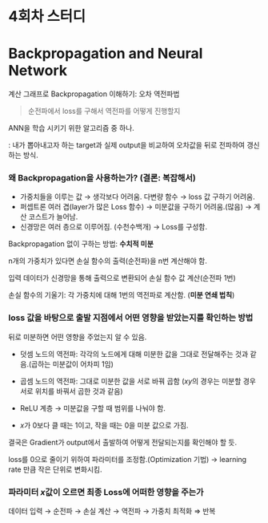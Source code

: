 # 4회차 스터디

# Backpropagation and Neural Network

계산 그래프로 Backpropagation 이해하기: 오차 역전파법

> 순전파에서 loss를 구해서 역전파를 어떻게 진행할지

ANN을 학습 시키기 위한 알고리즘 중 하나.

: 내가 뽑아내고자 하는 target과 실제 output을 비교하여 오차값을 뒤로 전파하여 갱신하는 방식.

### 왜 Backpropagation을 사용하는가? **(결론: 복잡해서)**

- 가중치들을 이루는 값 → 생각보다 어려움. 다변량 함수 → loss 값 구하기 어려움.
- 퍼셉트론 여러 겹(layer가 많은 Loss 함수) → 미분값을 구하기 어려움.(많음) → 계산 코스트가 늘어남.
- 신경망은 여러 층으로 이루어짐. (수천수백개) → Loss를 구성함.

Backpropagation 없이 구하는 방법: **수치적 미분**

n개의 가중치가 있다면 손실 함수의 출력(순전파)을 n번 계산해야 함.

입력 데이터가 신경망을 통해 출력으로 변환되어 손실 함수 값 계산(순전파 1번)

손실 함수의 기울기: 각 가중치에 대해 1번의 역전파로 계산함. (**미분 연쇄 법칙**)

### **loss 값을 바탕으로 출발 지점에서 어떤 영향을 받았는지를 확인하는 방법**

뒤로 미분하면 어떤 영향을 주었는지 알 수 있음.

- 덧셈 노드의 역전파: 각각의 노드에게 대해 미분한 값을 그대로 전달해주는 것과 같음.(곱하는 미분값이 어차피 1임)
- 곱셈 노드의 역전파: 그대로 미분한 값을 서로 바꿔 곱함 ($xy$의 경우는 미분할 경우 서로 위치를 바꿔서 곱한 것과 같음)

- ReLU 계층 → 미분값을 구할 때 범위를 나눠야 함.
- $x$가 0보다 클 때는 1이고, 작을 때는 0을 미분 값으로 가짐.

결국은 Gradient가 output에서 출발하여 어떻게 전달되는지를 확인해야 할 듯.

loss를 0으로 줄이기 위하여 파라미터를 조정함.(Optimization 기법) → learning rate 만큼 작은 단위로 변화시킴.

### 파라미터 $x$값이 오르면 최종 Loss에 어떠한 영향을 주는가

데이터 입력 → 순전파 → 손실 계산 → 역전파 → 가중치 최적화 ⇒ 반복
